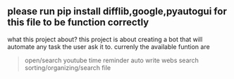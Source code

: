 please run pip install difflib,google,pyautogui for this file to be function correctly 
-------------------------------------------------------------------------------------
what this project about?
this project is about creating a bot that will automate any task the user ask it to.
currenly the available funtion are
>open/search youtube 
>time reminder
>auto write
>webs search
>sorting/organizing/search file 
